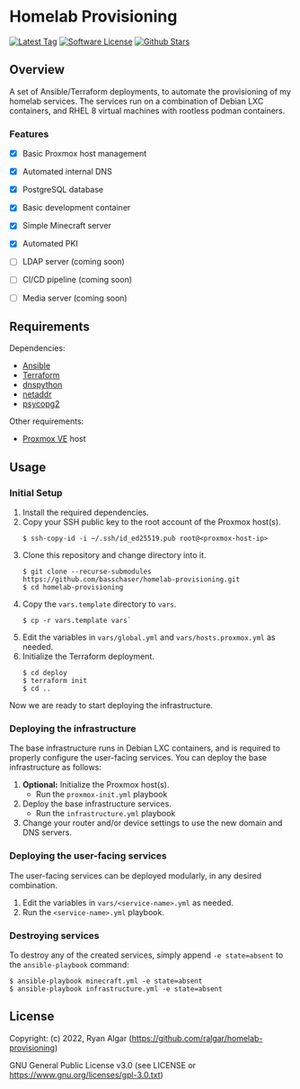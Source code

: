# Homelab Provisioning
[![Latest Tag](https://img.shields.io/github/v/tag/ralgar/homelab-provisioning?style=for-the-badge&logo=semver&logoColor=white)](https://github.com/ralgar/homelab-provisioning/tags)
[![Software License](https://img.shields.io/github/license/ralgar/homelab-provisioning?style=for-the-badge&logo=gnu&logoColor=white)](https://www.gnu.org/licenses/gpl-3.0.html)
[![Github Stars](https://img.shields.io/github/stars/ralgar/homelab-provisioning?style=for-the-badge&logo=github&logoColor=white&color=gold)](https://github.com/ralgar/homelab-provisioning)


## Overview
A set of Ansible/Terraform deployments, to automate the provisioning of my homelab services. The services run on a combination of Debian LXC containers, and RHEL 8 virtual machines with rootless podman containers.

### Features
- [x] Basic Proxmox host management
- [x] Automated internal DNS
- [x] PostgreSQL database
- [x] Basic development container
- [x] Simple Minecraft server
- [x] Automated PKI
- [ ] LDAP server (coming soon)
- [ ] CI/CD pipeline (coming soon)
- [ ] Media server (coming soon)


## Requirements
Dependencies:
- [Ansible](https://www.ansible.com/)
- [Terraform](https://www.terraform.io/)
- [dnspython](https://github.com/rthalley/dnspython/)
- [netaddr](https://github.com/netaddr/netaddr)
- [psycopg2](https://github.com/psycopg/psycopg2)

Other requirements:
- [Proxmox VE](https://www.proxmox.com/) host


## Usage

### Initial Setup
1. Install the required dependencies.
2. Copy your SSH public key to the root account of the Proxmox host(s).
   ```
   $ ssh-copy-id -i ~/.ssh/id_ed25519.pub root@<proxmox-host-ip>
   ```
3. Clone this repository and change directory into it.
   ```
   $ git clone --recurse-submodules https://github.com/basschaser/homelab-provisioning.git
   $ cd homelab-provisioning
   ```
4. Copy the `vars.template` directory to `vars`.
   ```
   $ cp -r vars.template vars`
   ```
5. Edit the variables in `vars/global.yml` and `vars/hosts.proxmox.yml` as needed.
6. Initialize the Terraform deployment.
   ```
   $ cd deploy
   $ terraform init
   $ cd ..
   ```

Now we are ready to start deploying the infrastructure.

### Deploying the infrastructure
The base infrastructure runs in Debian LXC containers, and is required to properly configure the user-facing services. You can deploy the base infrastructure as follows:
1. **Optional:** Initialize the Proxmox host(s).
   * Run the `proxmox-init.yml` playbook
2. Deploy the base infrastructure services.
   * Run the `infrastructure.yml` playbook
3. Change your router and/or device settings to use the new domain and DNS servers.

### Deploying the user-facing services
The user-facing services can be deployed modularly, in any desired combination.

1. Edit the variables in `vars/<service-name>.yml` as needed.
2. Run the `<service-name>.yml` playbook.

### Destroying services
To destroy any of the created services, simply append `-e state=absent` to the `ansible-playbook` command:
```
$ ansible-playbook minecraft.yml -e state=absent
$ ansible-playbook infrastructure.yml -e state=absent
```


<!-- License -->
## License

Copyright: (c) 2022, Ryan Algar (https://github.com/ralgar/homelab-provisioning)

GNU General Public License v3.0 (see LICENSE or https://www.gnu.org/licenses/gpl-3.0.txt)
